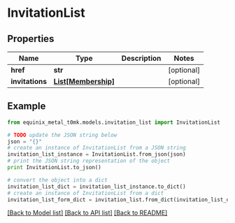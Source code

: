 # InvitationList


## Properties
Name | Type | Description | Notes
------------ | ------------- | ------------- | -------------
**href** | **str** |  | [optional] 
**invitations** | [**List[Membership]**](Membership.md) |  | [optional] 

## Example

```python
from equinix_metal_t0mk.models.invitation_list import InvitationList

# TODO update the JSON string below
json = "{}"
# create an instance of InvitationList from a JSON string
invitation_list_instance = InvitationList.from_json(json)
# print the JSON string representation of the object
print InvitationList.to_json()

# convert the object into a dict
invitation_list_dict = invitation_list_instance.to_dict()
# create an instance of InvitationList from a dict
invitation_list_form_dict = invitation_list.from_dict(invitation_list_dict)
```
[[Back to Model list]](../README.md#documentation-for-models) [[Back to API list]](../README.md#documentation-for-api-endpoints) [[Back to README]](../README.md)


